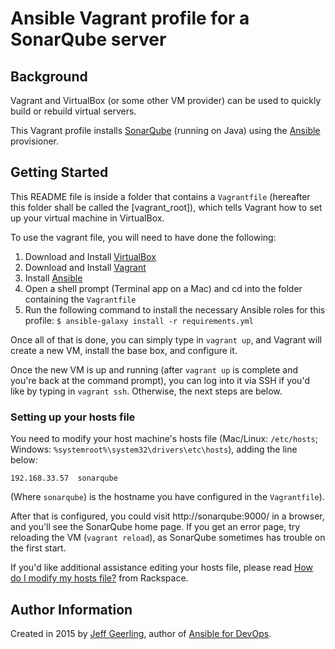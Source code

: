 # Ansible Vagrant profile for a SonarQube server

## Background

Vagrant and VirtualBox (or some other VM provider) can be used to quickly build or rebuild virtual servers.

This Vagrant profile installs [SonarQube](http://www.sonarqube.org/) (running on Java) using the [Ansible](http://www.ansible.com/) provisioner.

## Getting Started

This README file is inside a folder that contains a `Vagrantfile` (hereafter this folder shall be called the [vagrant_root]), which tells Vagrant how to set up your virtual machine in VirtualBox.

To use the vagrant file, you will need to have done the following:

  1. Download and Install [VirtualBox](https://www.virtualbox.org/wiki/Downloads)
  2. Download and Install [Vagrant](https://www.vagrantup.com/downloads.html)
  3. Install [Ansible](http://docs.ansible.com/ansible/latest/intro_installation.html)
  4. Open a shell prompt (Terminal app on a Mac) and cd into the folder containing the `Vagrantfile`
  5. Run the following command to install the necessary Ansible roles for this profile: `$ ansible-galaxy install -r requirements.yml`

Once all of that is done, you can simply type in `vagrant up`, and Vagrant will create a new VM, install the base box, and configure it.

Once the new VM is up and running (after `vagrant up` is complete and you're back at the command prompt), you can log into it via SSH if you'd like by typing in `vagrant ssh`. Otherwise, the next steps are below.

### Setting up your hosts file

You need to modify your host machine's hosts file (Mac/Linux: `/etc/hosts`; Windows: `%systemroot%\system32\drivers\etc\hosts`), adding the line below:

    192.168.33.57  sonarqube

(Where `sonarqube`) is the hostname you have configured in the `Vagrantfile`).

After that is configured, you could visit http://sonarqube:9000/ in a browser, and you'll see the SonarQube home page. If you get an error page, try reloading the VM (`vagrant reload`), as SonarQube sometimes has trouble on the first start.

If you'd like additional assistance editing your hosts file, please read [How do I modify my hosts file?](http://www.rackspace.com/knowledge_center/article/how-do-i-modify-my-hosts-file) from Rackspace.

## Author Information

Created in 2015 by [Jeff Geerling](https://www.jeffgeerling.com/), author of [Ansible for DevOps](https://www.ansiblefordevops.com/).
